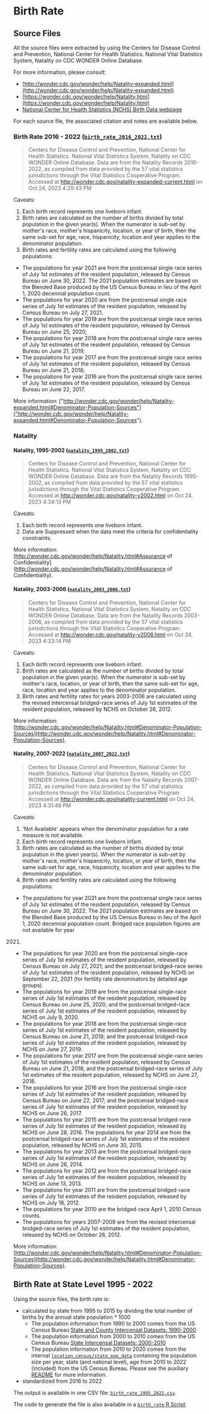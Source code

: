 # Birth Rate

## Source Files

All the source files were extracted by using the Centers for Disease Control 
and Prevention, National Center for Health Statistics. National Vital 
Statistics System, Natality on CDC WONDER Online Database. 

For more information, please consult:
- [http://wonder.cdc.gov/wonder/help/Natality-expanded.html](http://wonder.cdc.gov/wonder/help/Natality-expanded.html)
- [https://wonder.cdc.gov/wonder/help/Natality.html](https://wonder.cdc.gov/wonder/help/Natality.html)
- [National Center for Health Statistics (NCHS) Birth Data webpage](https://www.cdc.gov/nchs/nvss/births.htm)

For each source file, the associated citation and notes are available below.

### Birth Rate 2016 - 2022 ([`birth_rate_2016_2022.txt`](./birth_rate_2016_2022.txt))

> Centers for Disease Control and Prevention, National Center for Health 
Statistics. National Vital Statistics System, Natality on CDC WONDER Online 
Database. Data are from the Natality Records 2016-2022, as compiled from data 
provided by the 57 vital statistics jurisdictions through the Vital Statistics 
Cooperative Program. Accessed at 
http://wonder.cdc.gov/natality-expanded-current.html on Oct 24, 2023 4:29:43 PM

Caveats:

1. Each birth record represents one liveborn infant.
2. Birth rates are calculated as the number of births divided by total 
population in the given year(s). When the numerator is sub-set by mother's 
race, mother's hispanicity, location, or year of birth, then the same sub-set 
for age, race, hispanicity, location and year applies to the denominator 
population.
3. Birth rates and fertility rates are calculated using the following 
populations: 
  - The populations for year 2021 are from the postcensal single 
  race series of July 1st estimates of the resident population, released by 
  Census Bureau on June 30, 2022. The 2021 population estimates are based on 
  the Blended Base produced by the US Census Bureau in lieu of the April 1, 
  2020 decennial population count. 
  - The populations for year 2020 are from the postcensal single race series 
  of July 1st estimates of the resident population, released by Census Bureau 
  on July 27, 2021. 
  - The populations for year 2019 are from the postcensal single race series 
  of July 1st estimates of the resident population, released by Census Bureau 
  on June 25, 2020; 
  - The populations for year 2018 are from the postcensal single race series 
  of July 1st estimates of the resident population, released by Census Bureau 
  on June 21, 2019; 
  - The populations for year 2017 are from the postcensal single race series 
  of July 1st estimates of the resident population, released by Census Bureau 
  on June 21, 2018; 
  - The populations for year 2016 are from the postcensal single race series 
  of July 1st estimates of the resident population, released by Census Bureau 
  on June 22, 2017. 

More information: 
["http://wonder.cdc.gov/wonder/help/Natality-expanded.html#Denominator-Population-Sources"]("http://wonder.cdc.gov/wonder/help/Natality-expanded.html#Denominator-Population-Sources").

### Natality

#### Natality, 1995-2002 ([`natality_1995_2002.txt`](./natality_1995_2002.txt))

>Centers for Disease Control and Prevention, National Center for Health 
Statistics. National Vital Statistics System, Natality on CDC WONDER Online
Database. Data are from the Natality Records 1995-2002, as compiled from data 
provided by the 57 vital statistics jurisdictions through the Vital Statistics 
Cooperative Program. Accessed at 
http://wonder.cdc.gov/natality-v2002.html on Oct 24, 2023 4:34:13 PM

Caveats:

1. Each birth record represents one liveborn infant.
2. Data are Suppressed when the data meet the criteria for confidentiality 
constraints. 

More information: [http://wonder.cdc.gov/wonder/help/Natality.html#Assurance of Confidentiality](http://wonder.cdc.gov/wonder/help/Natality.html#Assurance of Confidentiality).

#### Natality, 2003-2006 ([`natality_2003_2006.txt`](./natality_2003_2006.txt))

> Centers for Disease Control and Prevention, National Center for Health 
Statistics. National Vital Statistics System, Natality on CDC WONDER Online 
Database. Data are from the Natality Records 2003-2006, as compiled from data 
provided by the 57 vital statistics jurisdictions through the Vital Statistics 
Cooperative Program. Accessed at http://wonder.cdc.gov/natality-v2006.html on 
Oct 24, 2023 4:33:14 PM

Caveats:

1. Each birth record represents one liveborn infant.
2. Birth rates are calculated as the number of births divided by total 
population in the given year(s). When the numerator is sub-set by mother's 
race, location, or year of birth, then the same sub-set for age, race, location 
and year applies to the denominator population.
3. Birth rates and fertility rates for years 2003-2006 are calculated using 
the revised intercensal bridged-race series of July 1st estimates of the 
resident population, released by NCHS on October 26, 2012. 

More information: 
[http://wonder.cdc.gov/wonder/help/Natality.html#Denominator-Population-Sources](http://wonder.cdc.gov/wonder/help/Natality.html#Denominator-Population-Sources).

#### Natality, 2007-2022 ([`natality_2007_2022.txt`](./natality_2007_2022.txt))

> Centers for Disease Control and Prevention, National Center for Health 
Statistics. National Vital Statistics System, Natality on CDC WONDER Online 
Database. Data are from the Natality Records 2007-2022, as compiled from data 
provided by the 57 vital statistics jurisdictions through the Vital Statistics 
Cooperative Program. Accessed at http://wonder.cdc.gov/natality-current.html 
on Oct 24, 2023 4:31:48 PM

Caveats:

1. 'Not Available' appears when the denominator population for a rate 
measure is not available.
2. Each birth record represents one liveborn infant.
3. Birth rates are calculated as the number of births divided by total 
population in the given year(s). When the numerator is sub-set by mother's 
race, mother's hispanicity, location, or year of birth, then the same sub-set 
for age, race, hispanicity, location and year applies to the denominator 
population.
4. Birth rates and fertility rates are calculated using the following 
populations: 
  - The populations for year 2021 are from the postcensal single race series of 
  July 1st estimates of the resident population, released by Census Bureau on
  June 30, 2022. The 2021 population estimates are based on the Blended Base 
  produced by the US Census Bureau in lieu of the April 1, 2020 decennial 
  population count. Bridged race population figures are not available for year 
  2021. 
  - The populations for year 2020 are from the postcensal single-race series of 
  July 1st estimates of the resident population, released by Census Bureau on 
  July 27, 2021; and the postcensal bridged-race series of July 1st estimates 
  of the resident population, released by NCHS on September 22, 2021 (for 
  fertility rate denominators by detailed age groups). 
  - The populations for year 2019 are from the postcensal single-race series of 
  July 1st estimates of the resident population, released by Census Bureau on 
  June 25, 2020; and the postcensal bridged-race series of July 1st 
  estimates of the resident population, released by NCHS on July 9, 2020. 
  - The populations for year 2018 are from the postcensal single-race series 
  of July 1st estimates of the resident population, released by Census Bureau 
  on June 21, 2019; and the postcensal bridged-race series of July 1st 
  estimates of the resident population, released by NCHS on June 27, 2019. 
  - The populations for year 2017 are from the postcensal single-race series 
  of July 1st estimates of the resident population, released by Census Bureau 
  on June 21, 2018; and the postcensal bridged-race series of July 1st 
  estimates of the resident population, released by NCHS on June 27, 2018. 
  - The populations for year 2016 are from the postcensal single-race series 
  of July 1st estimates of the resident population, released by Census Bureau 
  on June 22, 2017; and the postcensal bridged-race series of July 1st 
  estimates of the resident population, released by NCHS on June 26, 2017. 
  - The populations for year 2015 are from the postcensal bridged-race series 
  of July 1st estimates of the resident population, released by NCHS on 
  June 28, 2016. The populations for year 2014 are from the postcensal 
  bridged-race series of July 1st estimates of the resident population, 
  released by NCHS on June 30, 2015. 
  - The populations for year 2013 are from the postcensal bridged-race series 
  of July 1st estimates of the resident population, released by NCHS on 
  June 26, 2014. 
  - The populations for year 2012 are from the postcensal bridged-race 
  series of July 1st estimates of the resident population, released by 
  NCHS on June 13, 2013. 
  - The populations for year 2011 are from the postcensal bridged-race series 
  of July 1st estimates of the resident population, released by NCHS on 
  July 18, 2012. 
  - The populations for year 2010 are the bridged-race April 1, 2010 
  Census counts. 
  - The populations for years 2007-2009 are from the revised intercensal 
  bridged-race series of July 1st estimates of the resident population, 
  released by NCHS on October 26, 2012. 

More information: 
[http://wonder.cdc.gov/wonder/help/Natality.html#Denominator-Population-Sources](http://wonder.cdc.gov/wonder/help/Natality.html#Denominator-Population-Sources).

## Birth Rate at State Level 1995 - 2022

Using the source files, the birth rate is:
- calculated by state from 1995 to 2015 by dividing the total number of births
by the annual state population * 1000
  - The population information from 1990 to 2000 comes from the US Census 
  Bureau [State and County Intercensal Datasets: 1990-2000](https://www.census.gov/data/datasets/time-series/demo/popest/intercensal-1990-2000-state-and-county-characteristics.html)
  - The population information from 2000 to 2010 comes from the US Census 
  Bureau [State Intercensal Datasets: 2000-2010 ](https://www.census.gov/data/datasets/time-series/demo/popest/intercensal-2000-2010-state.html)
  - The population information from 2010 to 2020 comes from the internal
  [`location_census/state_pop_data`](./../location_census/state_pop_data.csv) 
  containing the population size per year, state (and national level), age from
  2010 to 2022 (included) from the US Census Bureau. Please see the auxiliary
  [README](./../README.md) for more information.
- standardized from 2016 to 2022

The output is available in one CSV file:
[`birth_rate_1995_2022.csv`](./birth_rate_1995_2022.csv).

The code to generate the file is also available in a 
[`birth_rate` R Script](./birth_rate.R).

